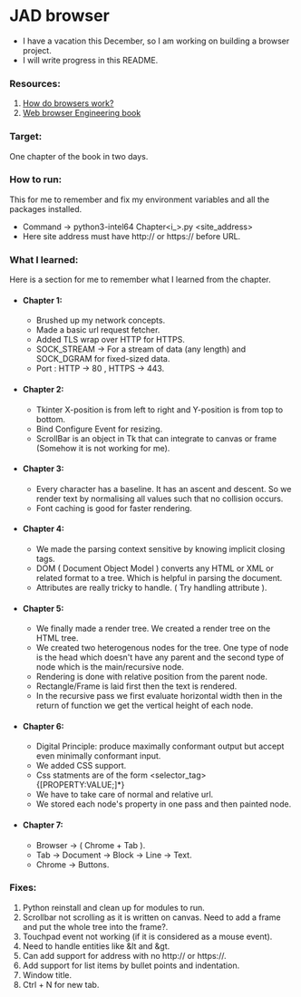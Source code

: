 # <b>JAD</b> browser
- I have a vacation this December, so I am working on building a browser project.
- I will write progress in this README.

### Resources:
1) [How do browsers work?](https://web.dev/articles/howbrowserswork)
2) [Web browser Engineering book](https://browser.engineering)


### Target:
One chapter of the book in two days.

### How to run:
This for me to remember and fix my environment variables and all the packages installed.
- Command -> python3-intel64 Chapter<i_>.py <site_address>
- Here site address must have http:// or https:// before URL.

### What I learned:
Here is a section for me to remember what I learned from the chapter.
 - #### Chapter 1:
    - Brushed up my network concepts.
    - Made a basic url request fetcher.
    - Added TLS wrap over HTTP for HTTPS.
    - SOCK_STREAM -> For a stream of data (any length) and SOCK_DGRAM for fixed-sized data.
    - Port : HTTP -> 80 , HTTPS -> 443.
- #### Chapter 2:
    - Tkinter X-position is from left to right and Y-position is from top to bottom.
    - Bind Configure Event for resizing.
    - ScrollBar is an object in Tk that can integrate to canvas or frame (Somehow it is not working for me).
- #### Chapter 3:
    - Every character has a baseline. It has an ascent and descent. So we render text by normalising all values such that no collision occurs.
    - Font caching is good for faster rendering.
- #### Chapter 4:
    - We made the parsing context sensitive by knowing implicit closing tags.
    - DOM ( Document Object Model ) converts any HTML or XML or related format to a tree. Which is helpful in parsing the document.
    - Attributes are really tricky to handle. ( Try handling attribute ).
- #### Chapter 5:
    - We finally made a render tree. We created a render tree on the HTML tree.
    - We created two heterogenous nodes for the tree. One type of node is the head which doesn't have any parent and the second type of node which is the main/recursive node.
    - Rendering is done with relative position from the parent node.
    - Rectangle/Frame is laid first then the text is rendered.
    - In the recursive pass we first evaluate horizontal width then in the return of function we get the vertical height of each node.
 - #### Chapter 6:
    - Digital Principle: produce maximally conformant output but accept even minimally conformant input.
    - We added CSS support.
    - Css statments are of the form <selector_tag> {[PROPERTY:VALUE;]*}
    - We have to take care of normal and relative url.
    - We stored each node's property in one pass and then painted node.
 - #### Chapter 7:
    - Browser -> ( Chrome + Tab ).
    - Tab -> Document -> Block -> Line -> Text.
    - Chrome -> Buttons.
      
### Fixes:
1) Python reinstall and clean up for modules to run.
2) Scrollbar not scrolling as it is written on canvas. Need to add a frame and put the whole tree into the frame?.
3) Touchpad event not working (if it is considered as a mouse event).
4) Need to handle entities like &lt and &gt.
5) Can add support for address with no http:// or https://.
6) Add support for list items by bullet points and indentation.
7) Window title.
8) Ctrl + N for new tab.
